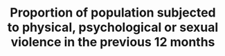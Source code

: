 ---
data_non_statistical: true
goal_meta_link: http://unstats.un.org/sdgs/files/metadata-compilation/Metadata-Goal-16.pdf
goal_meta_link_page: 9
graph: null
graph_status_notes: Assigned
graph_title: Proportion of population subjected to physical, psychological or sexual
  violence in the previous 12 months
graph_type: null
graph_type_description: Proxy indicator available for incidence, absent psychological
  violence
has_metadata: false
indicator: 16.1.3
indicator_name: Proportion of population subjected to physical, psychological or sexual
  violence in the previous 12 months
indicator_sort_order: 16.01.03
indicator_variable: null
layout: indicator
permalink: /16-1-3/
published: true
reporting_status: notstarted
sdg_goal: 16
source_active_1: true
source_notes_1: null
source_title_1: null
target: Significantly reduce all forms of violence and related death rates everywhere.
target_id: '16.1'
title: Proportion of population subjected to physical, psychological or sexual violence
  in the previous 12 months
un_custodial_agency: 'UNODC  (Partnering Agencies: UN Women, UNFPA, WHO)'
un_designated_tier: '2'
variable_description: null
variable_notes: null
---